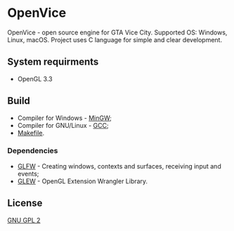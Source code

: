 # OpenVice
OpenVice - open source engine for GTA Vice City. Supported OS: Windows, Linux, macOS. Project uses C language for simple and clear development.

## System requirments 
* OpenGL 3.3

## Build
* Compiler for Windows - [MinGW](https://code.visualstudio.com/docs/languages/cpp#_example-install-mingwx64);
* Compiler for GNU/Linux - [GCC](https://gcc.gnu.org/);
* [Makefile](https://en.wikipedia.org/wiki/Makefile).

### Dependencies
* [GLFW](https://www.glfw.org/) - Creating windows, contexts and surfaces, receiving input and events;
* [GLEW](http://glew.sourceforge.net/) - OpenGL Extension Wrangler Library.

## License
[GNU GPL 2](https://en.wikipedia.org/wiki/GNU_General_Public_License#Version_2)
